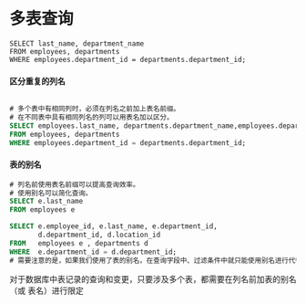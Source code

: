 # 多表查询

``` mysql
SELECT last_name, department_name
FROM employees, departments
WHERE employees.department_id = departments.department_id;

```

#### 区分重复的列名
``` sql

# 多个表中有相同列时，必须在列名之前加上表名前缀。
# 在不同表中具有相同列名的列可以用表名加以区分。
SELECT employees.last_name, departments.department_name,employees.department_id
FROM employees, departments
WHERE employees.department_id = departments.department_id;

```

#### 表的别名
``` sql
# 列名前使用表名前缀可以提高查询效率。
# 使用别名可以简化查询。
SELECT e.last_name
FROM employees e

SELECT e.employee_id, e.last_name, e.department_id,
       d.department_id, d.location_id
FROM   employees e , departments d
WHERE  e.department_id = d.department_id;
# 需要注意的是，如果我们使用了表的别名，在查询字段中、过滤条件中就只能使用别名进行代替，不能使用原有的表名，否则就会报错。
```

对于数据库中表记录的查询和变更，只要涉及多个表，都需要在列名前加表的别名（或 表名）进行限定